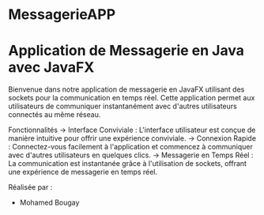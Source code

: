 # MessagerieAPP
# Application de Messagerie en Java avec JavaFX

Bienvenue dans notre application de messagerie en JavaFX utilisant des sockets pour la communication en temps réel. Cette application permet aux utilisateurs de communiquer instantanément avec d'autres utilisateurs connectés au même réseau.

Fonctionnalités
-> Interface Conviviale : L'interface utilisateur est conçue de manière intuitive pour offrir une expérience conviviale.
-> Connexion Rapide : Connectez-vous facilement à l'application et commencez à communiquer avec d'autres utilisateurs en quelques clics.
-> Messagerie en Temps Réel : La communication est instantanée grâce à l'utilisation de sockets, offrant une expérience de messagerie en temps réel.

Réalisée par :
- Mohamed Bougay
